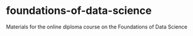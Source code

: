 # foundations-of-data-science
Materials for the online diploma course on the Foundations of Data Science
